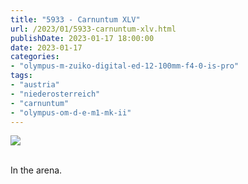 ```yaml
---
title: "5933 - Carnuntum XLV"
url: /2023/01/5933-carnuntum-xlv.html
publishDate: 2023-01-17 18:00:00
date: 2023-01-17
categories:
- "olympus-m-zuiko-digital-ed-12-100mm-f4-0-is-pro"
tags:
- "austria"
- "niederosterreich"
- "carnuntum"
- "olympus-om-d-e-m1-mk-ii"
---
```

<div class="container">
<div class="center"><a target="_blank" href="https://d25zfm9zpd7gm5.cloudfront.net/1200x1200/2019/20190922_110243_lr.jpg"><img class="webfeedsFeaturedVisual" src="https://d25zfm9zpd7gm5.cloudfront.net/0600x0600/2019/20190922_110243_lr.jpg" /></a></div>
</div>
<br />

In the arena.
